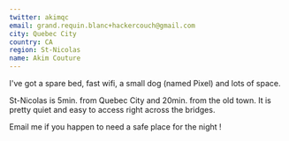 ```yaml
---
twitter: akimqc
email: grand.requin.blanc+hackercouch@gmail.com
city: Quebec City
country: CA
region: St-Nicolas
name: Akim Couture
---
```


I've got a spare bed, fast wifi, a small dog (named Pixel) and lots of space.

St-Nicolas is 5min. from Quebec City and 20min. from the old town. It is pretty quiet and easy to access right across the bridges. 

Email me if you happen to need a safe place for the night !

